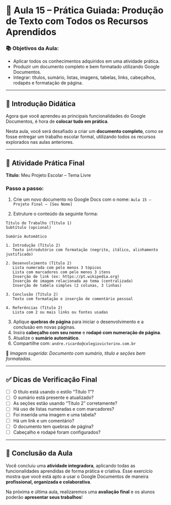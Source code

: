 # 📝 Aula 15 – Prática Guiada: Produção de Texto com Todos os Recursos Aprendidos

### 📚 Objetivos da Aula:
- Aplicar todos os conhecimentos adquiridos em uma atividade prática.
- Produzir um documento completo e bem formatado utilizando Google Documentos.
- Integrar: títulos, sumário, listas, imagens, tabelas, links, cabeçalhos, rodapés e formatação de página.

---

## 🧠 Introdução Didática

Agora que você aprendeu as principais funcionalidades do Google Documentos, é hora de **colocar tudo em prática**.

Nesta aula, você será desafiado a criar um **documento completo**, como se fosse entregar um trabalho escolar formal, utilizando todos os recursos explorados nas aulas anteriores.

---

## 🧪 Atividade Prática Final

**Título:** Meu Projeto Escolar – Tema Livre

### Passo a passo:

1. Crie um novo documento no Google Docs com o nome:
   `Aula 15 – Projeto Final – [Seu Nome]`

2. Estruture o conteúdo da seguinte forma:

```
Título do Trabalho (Título 1)
Subtítulo (opcional)

Sumário Automático

1. Introdução (Título 2)
   Texto introdutório com formatação (negrito, itálico, alinhamento justificado)

2. Desenvolvimento (Título 2)
   Lista numerada com pelo menos 3 tópicos
   Lista com marcadores com pelo menos 3 itens
   Inserção de link (ex: https://pt.wikipedia.org)
   Inserção de imagem relacionada ao tema (centralizada)
   Inserção de tabela simples (2 colunas, 3 linhas)

3. Conclusão (Título 2)
   Texto com formatação e inserção de comentário pessoal

4. Referências (Título 2)
   Lista com 2 ou mais links ou fontes usadas

```

3. Aplique **quebras de página** para iniciar o desenvolvimento e a conclusão em novas páginas.
4. Insira **cabeçalho com seu nome** e **rodapé com numeração de página**.
5. Atualize o **sumário automático**.
6. Compartilhe com: `andre.ricardo@colegiovictorino.com.br`

📸 *Imagem sugerida: Documento com sumário, título e seções bem formatadas.*

---

## ✅ Dicas de Verificação Final
- [ ] O título está usando o estilo “Título 1”?
- [ ] O sumário está presente e atualizado?
- [ ] As seções estão usando “Título 2” corretamente?
- [ ] Há uso de listas numeradas e com marcadores?
- [ ] Foi inserida uma imagem e uma tabela?
- [ ] Há um link e um comentário?
- [ ] O documento tem quebras de página?
- [ ] Cabeçalho e rodapé foram configurados?

---

## 🎯 Conclusão da Aula

Você concluiu uma **atividade integradora**, aplicando todas as funcionalidades aprendidas de forma prática e criativa. Esse exercício mostra que você está apto a usar o Google Documentos de maneira **profissional, organizada e colaborativa**.

Na próxima e última aula, realizaremos uma **avaliação final** e os alunos poderão **apresentar seus trabalhos**!